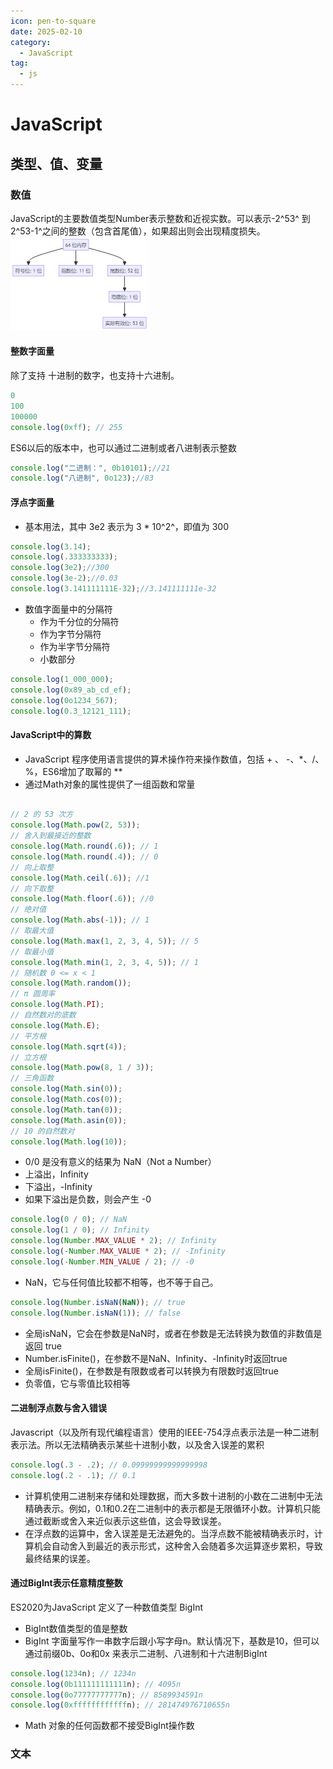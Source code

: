 ```yaml
---
icon: pen-to-square
date: 2025-02-10
category:
  - JavaScript
tag:
  - js
---
```


# JavaScript

## 类型、值、变量

### 数值
JavaScript的主要数值类型Number表示整数和近视实数。可以表示-2^53^ 到2^53-1^之间的整数（包含首尾值），如果超出则会出现精度损失。
![在这里插入图片描述](./images/image.png)

#### 整数字面量
除了支持 十进制的数字，也支持十六进制。
```javascript
0
100
100000
console.log(0xff); // 255
```
ES6以后的版本中，也可以通过二进制或者八进制表示整数
```javascript 
console.log("二进制：", 0b10101);//21
console.log("八进制", 0o123);//83
```
#### 浮点字面量
- 基本用法，其中 3e2 表示为 3 * 10^2^，即值为 300
```javascript 
console.log(3.14);
console.log(.333333333);
console.log(3e2);//300
console.log(3e-2);//0.03
console.log(3.141111111E-32);//3.141111111e-32
```
- 数值字面量中的分隔符
	- 作为千分位的分隔符
	- 作为字节分隔符
	- 作为半字节分隔符
	- 小数部分
```javascript
console.log(1_000_000);
console.log(0x89_ab_cd_ef);
console.log(0o1234_567);
console.log(0.3_12121_111);
```
#### JavaScript中的算数
- JavaScript 程序使用语言提供的算术操作符来操作数值，包括 + 、 -、*、/、%，ES6增加了取幂的 ** 
- 通过Math对象的属性提供了一组函数和常量
```javascript

// 2 的 53 次方
console.log(Math.pow(2, 53));
// 舍入到最接近的整数
console.log(Math.round(.6)); // 1
console.log(Math.round(.4)); // 0
// 向上取整
console.log(Math.ceil(.6)); //1
// 向下取整
console.log(Math.floor(.6)); //0
// 绝对值
console.log(Math.abs(-1)); // 1
// 取最大值
console.log(Math.max(1, 2, 3, 4, 5)); // 5
// 取最小值
console.log(Math.min(1, 2, 3, 4, 5)); // 1
// 随机数 0 <= x < 1
console.log(Math.random());
// π 圆周率
console.log(Math.PI);
// 自然数对的底数
console.log(Math.E);
// 平方根
console.log(Math.sqrt(4));
// 立方根
console.log(Math.pow(8, 1 / 3));
// 三角函数
console.log(Math.sin(0));
console.log(Math.cos(0));
console.log(Math.tan(0));
console.log(Math.asin(0));
// 10 的自然数对
console.log(Math.log(10));
```
-  0/0 是没有意义的结果为 NaN（Not a Number）
- 上溢出，Infinity
- 下溢出，-Infinity
-  如果下溢出是负数，则会产生 -0
```javascript 
console.log(0 / 0); // NaN
console.log(1 / 0); // Infinity
console.log(Number.MAX_VALUE * 2); // Infinity
console.log(-Number.MAX_VALUE * 2); // -Infinity
console.log(-Number.MIN_VALUE / 2); // -0
```
- NaN，它与任何值比较都不相等，也不等于自己。
```javascript
console.log(Number.isNaN(NaN)); // true
console.log(Number.isNaN(1)); // false
```
- 全局isNaN，它会在参数是NaN时，或者在参数是无法转换为数值的非数值是返回 true
- Number.isFinite()，在参数不是NaN、Infinity、-Infinity时返回true
- 全局isFinite()，在参数是有限数或者可以转换为有限数时返回true
- 负零值，它与零值比较相等
#### 二进制浮点数与舍入错误
Javascript（以及所有现代编程语言）使用的IEEE-754浮点表示法是一种二进制表示法。所以无法精确表示某些十进制小数，以及舍入误差的累积
```javascript 
console.log(.3 - .2); // 0.09999999999999998
console.log(.2 - .1); // 0.1
```
- 计算机使用二进制来存储和处理数据，而大多数十进制的小数在二进制中无法精确表示。例如，0.1和0.2在二进制中的表示都是无限循环小数。计算机只能通过截断或舍入来近似表示这些值，这会导致误差。
- 在浮点数的运算中，舍入误差是无法避免的。当浮点数不能被精确表示时，计算机会自动舍入到最近的表示形式，这种舍入会随着多次运算逐步累积，导致最终结果的误差。
#### 通过BigInt表示任意精度整数

ES2020为JavaScript 定义了一种数值类型 BigInt

- BigInt数值类型的值是整数
- BigInt 字面量写作一串数字后跟小写字母n。默认情况下，基数是10，但可以通过前缀0b、0o和0x 来表示二进制、八进制和十六进制BigInt
```javascript
console.log(1234n); // 1234n
console.log(0b111111111111n); // 4095n
console.log(0o77777777777n); // 8589934591n
console.log(0xffffffffffffn); // 281474976710655n
```
- Math 对象的任何函数都不接受BigInt操作数

### 文本

